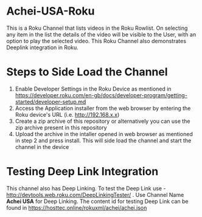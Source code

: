 # Achei-USA-Roku
This is a Roku Channel that lists videos in the Roku Rowlist. On selecting any item in the list the details of the video will be visible to the User, with an option to play the selected video. This Roku Channel also demonstrates Deeplink integration in Roku.

# Steps to Side Load the Channel
1. Enable Developer Settings in the Roku Device as mentioned in https://developer.roku.com/en-gb/docs/developer-program/getting-started/developer-setup.md
2. Access the Application installer from the web browser by entering the Roku device's URL (i.e. http://192.168.x.x)
3. Create a zip archive of this repository or alternatively you can use the zip archive present in this repository
4. Upload the archive in the intaller opened in web browser as mentioned in step 2 and press install. This will side load the channel and start the channel in the device

# Testing Deep Link Integration
This channel also has Deep Linking. To test the Deep Link use - http://devtools.web.roku.com/DeepLinkingTester/ . Use Channel Name **Achei USA** for Deep Linking. The content id for testing Deep Link can be found in https://hosttec.online/rokuxml/achei/achei.json
